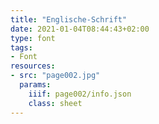 ```yaml
---
title: "Englische-Schrift"
date: 2021-01-04T08:44:43+02:00
type: font
tags:
- Font
resources:
- src: "page002.jpg"
  params:
    iiif: page002/info.json
    class: sheet
---
```

